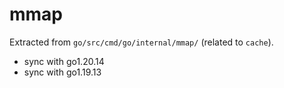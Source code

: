 # mmap

Extracted from `go/src/cmd/go/internal/mmap/` (related to `cache`).

- sync with go1.20.14
- sync with go1.19.13
